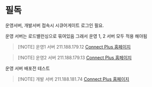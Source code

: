 # 필독 
운영서버, 개발서버 접속시 시큐어게이트 로그인 필요.

운영 서버는 로드밸런싱으로 묶여있음
그래서 운영 1, 2 서버 모두 적용 해야됨

> [!NOTE] 운영1 서버 
> 211.188.179.12
> [Connect Plus 홈페이지](http://211.188.179.12/main)

> [!NOTE] 운영2 서버
> 211.188.179.13
> [Connect Plus 홈페이지](http://211.188.179.13/main)


운영 서버 배포전 테스트
> [!NOTE] 개발 서버
> 211.188.181.74
> [Connect Plus 홈페이지](http://211.188.181.74:8010/main)